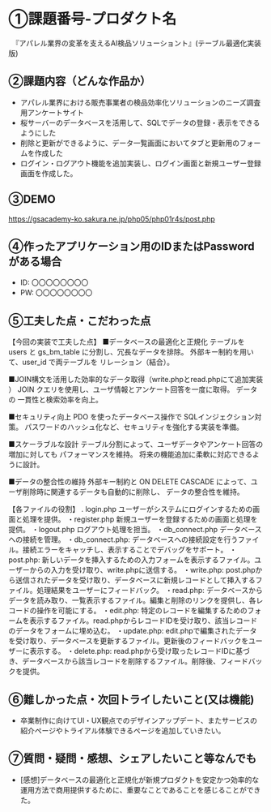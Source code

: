 # ①課題番号-プロダクト名

　『アパレル業界の変革を支えるAI検品ソリューショント』(テーブル最適化実装版)

## ②課題内容（どんな作品か）

- アパレル業界における販売事業者の検品効率化ソリューションのニーズ調査用アンケートサイト
- 桜サーバーのデータベースを活用して、SQLでデータの登録・表示をできるようにした
- 削除と更新ができるように、データ一覧画面においてタブと更新用のフォームを作成した
- ログイン・ログアウト機能を追加実装し、ログイン画面と新規ユーザー登録画面を作成した。
  

## ③DEMO
https://gsacademy-ko.sakura.ne.jp/php05/php01r4s/post.php


## ④作ったアプリケーション用のIDまたはPasswordがある場合

- ID: 〇〇〇〇〇〇〇〇
- PW: 〇〇〇〇〇〇〇〇

## ⑤工夫した点・こだわった点
【今回の実装で工夫した点】
■データベースの最適化と正規化
テーブルを users と gs_bm_table に分割し、冗長なデータを排除。
外部キー制約を用いて、user_id で両テーブルを リレーション（結合）。

■JOIN構文を活用した効率的なデータ取得（write.phpとread.phpにて追加実装 ）
JOIN クエリを使用し、ユーザ情報とアンケート回答を一度に取得。
データの 一貫性と検索効率を向上。

■セキュリティ向上
PDO を使ったデータベース操作で SQLインジェクション対策。
パスワードのハッシュ化など、セキュリティを強化する実装を準備。

■スケーラブルな設計
テーブル分割によって、ユーザデータやアンケート回答の増加に対しても パフォーマンスを維持。
将来の機能追加に柔軟に対応できるように設計。

■データの整合性の維持
外部キー制約と ON DELETE CASCADE によって、ユーザ削除時に関連するデータも自動的に削除し、 データの整合性を維持。


【各ファイルの役割】
. login.php
ユーザーがシステムにログインするための画面と処理を提供。
・register.php
新規ユーザーを登録するための画面と処理を提供。
・logout.php
ログアウト処理を担当。
・db_connect.php
データベースへの接続を管理。
・db_connect.php:
データベースへの接続設定を行うファイル。接続エラーをキャッチし、表示することでデバッグをサポート。
・post.php:
新しいデータを挿入するための入力フォームを表示するファイル。ユーザーからの入力を受け取り、write.phpに送信する。
・write.php:
post.phpから送信されたデータを受け取り、データベースに新規レコードとして挿入するファイル。処理結果をユーザーにフィードバック。
・read.php:
データベースからデータを読み取り、一覧表示するファイル。編集と削除のリンクを提供し、各レコードの操作を可能にする。
・edit.php:
特定のレコードを編集するためのフォームを表示するファイル。read.phpからレコードIDを受け取り、該当レコードのデータをフォームに埋め込む。
・update.php:
edit.phpで編集されたデータを受け取り、データベースを更新するファイル。更新後のフィードバックをユーザーに表示する。
・delete.php:
read.phpから受け取ったレコードIDに基づき、データベースから該当レコードを削除するファイル。削除後、フィードバックを提供。


## ⑥難しかった点・次回トライしたいこと(又は機能)
-  卒業制作に向けてUI・UX観点でのデザインアップデート、またサービスの紹介ページやトライアル体験できるページを追加していきたい。


## ⑦質問・疑問・感想、シェアしたいこと等なんでも
- [感想]データベースの最適化と正規化が新規プロダクトを安定かつ効率的な運用方法で商用提供するために、重要なことであることを感じることができた。

